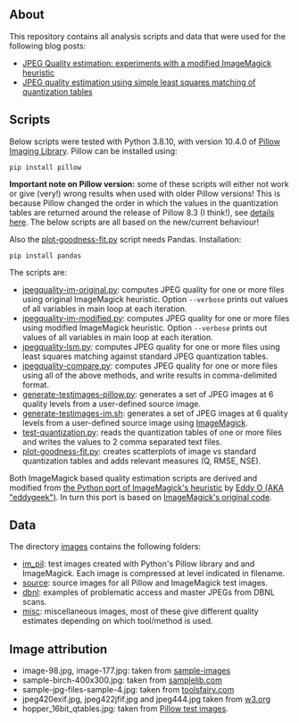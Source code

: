 ## About

This repository contains all analysis scripts and data that were used for the following blog posts:

- [JPEG Quality estimation: experiments with a modified ImageMagick heuristic](https://www.bitsgalore.org/2024/10/23/jpeg-quality-estimation-experiments-with-a-modified-imagemagick-heuristic)
- [JPEG quality estimation using simple least squares matching of quantization tables](https://www.bitsgalore.org/2024/10/30/jpeg-quality-estimation-using-simple-least-squares-matching-of-quantization-tables)

## Scripts

Below scripts were tested with Python 3.8.10, with version 10.4.0 of [Pillow Imaging Library](https://python-pillow.org/). Pillow can be installed using:

```
pip install pillow
```

**Important note on Pillow version:** some of these scripts will either not work or give (very!) wrong results when used with older Pillow versions! This is because Pillow changed the order in which the values in the quantization tables are returned around the release of Pillow 8.3 (I think!), see [details here](https://github.com/python-pillow/Pillow/pull/4989). The below scripts are all based on the new/current behaviour!

Also the [plot-goodness-fit.py](./plot-goodness-fit.py) script needs Pandas. Installation:

```
pip install pandas
```

The scripts are:

- [jpegquality-im-original.py](./jpegquality-im-original.py): computes JPEG quality for one or more files using original ImageMagick heuristic. Option `--verbose` prints out values of all variables in main loop at each iteration.
- [jpegquality-im-modified.py](./jpegquality-im-modified.py): computes JPEG quality for one or more files using modified ImageMagick heuristic. Option `--verbose` prints out values of all variables in main loop at each iteration.
- [jpegquality-lsm.py](./jpegquality-lsm.py): computes JPEG quality for one or more files using least squares matching against standard JPEG quantization tables.
- [jpegquality-compare.py](./jpegquality-compare.py): computes JPEG quality for one or more files using all of the above methods, and write results in comma-delimited format. 
- [generate-testimages-pillow.py](./generate-testimages-pillow.py): generates a set of JPEG images at 6 quality levels from a user-defined source image.
- [generate-testimages-im.sh](./generate-testimages-im.sh): generates a set of JPEG images at 6 quality levels from a user-defined source image using [ImageMagick](https://imagemagick.org/).
- [test-quantization.py](./test-quantization.py): reads the quantization tables of one or more files and writes the values to 2 comma separated text files.
- [plot-goodness-fit.py](./plot-goodness-fit.py): creates scatterplots of image vs standard quantization tables and adds relevant measures (Q, RMSE, NSE).

Both ImageMagick based quality estimation scripts are derived and modified from [the Python port of ImageMagick's heuristic](https://gist.github.com/eddy-geek/c0f01dc5401dc50a49a0a821cdc9b3e8) by [Eddy O (AKA "eddygeek")](https://github.com/eddy-geek). In turn this port is based on [ImageMagick's original code](https://github.com/ImageMagick/ImageMagick6/blob/bf9bc7fee9f3cea9ab8557ad1573a57258eab95b/coders/jpeg.c#L925).

## Data

The directory [images](./images/) contains the following folders:

- [im_pil](./images/im_pil/): test images created with Python's Pillow library and and ImageMagick. Each image is compressed at level indicated in filename.
- [source](./images/source/): source images for all Pillow and ImageMagick test images.
- [dbnl](./images/dbnl/): examples of problematic access and master JPEGs from DBNL scans.
- [misc](./images/misc/): miscellaneous images, most of these give different quality estimates depending on which tool/method is used.

## Image attribution

- image-98.jpg, image-177.jpg: taken from [sample-images](https://github.com/yavuzceliker/sample-images)
- sample-birch-400x300.jpg: taken from [samplelib.com](https://samplelib.com/sample-jpeg.html)
- sample-jpg-files-sample-4.jpg: taken from [toolsfairy.com](https://toolsfairy.com/tools/image-test/sample-jpg-files)
- jpeg420exif.jpg, jpeg422jfif.jpg and jpeg444.jpg taken from [w3.org](https://www.w3.org/MarkUp/Test/xhtml-print/20050519/tests/A_2_1-BF-01.htm)
- hopper_16bit_qtables.jpg: taken from [Pillow test images](https://github.com/python-pillow/Pillow/tree/main/Tests/images).
